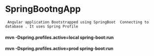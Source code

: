 # SpringBootngApp


` Angular application Bootstrapped using SpringBoot  Connecting to database . It uses Spring Profile`

####   mvn -Dspring.profiles.active=local spring-boot:run
####   mvn -Dspring.profiles.active=prod spring-boot:run
